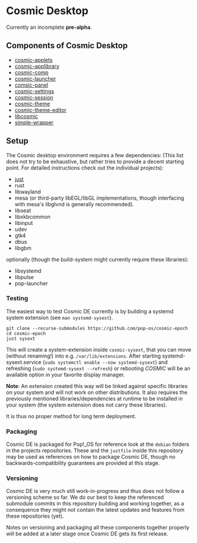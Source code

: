 # Cosmic Desktop

Currently an incomplete **pre-alpha**.

## Components of Cosmic Desktop
* [cosmic-applets](https://github.com/pop-os/cosmic-applets)
* [cosmic-applibrary](https://github.com/pop-os/cosmic-applibrary)
* [cosmic-comp](https://github.com/pop-os/cosmic-comp)
* [cosmic-launcher](https://github.com/pop-os/cosmic-launcher)
* [comsic-panel](https://github.com/pop-os/cosmic-panel)
* [cosmic-settings](https://github.com/pop-os/cosmic-settings)
* [cosmic-session](https://github.com/pop-os/cosmic-session)
* [cosmic-theme](https://github.com/pop-os/cosmic-theme)
* [cosmic-theme-editor](https://github.com/pop-os/cosmic-theme-editor)
* [libcosmic](https://github.com/pop-os/libcosmic)
* [simple-wrapper](https://github.com/pop-os/simple-wrapper)

## Setup

The Cosmic desktop environment requires a few dependencies:
(This list does not try to be exhaustive, but rather tries to provide a decent starting point. For detailed instructions check out the individual projects):

- [just](https://github.com/casey/just)
- rust
- libwayland
- mesa (or third-party libEGL/libGL implementations, though interfacing with mesa's libglvnd is generally recommended).
- libseat
- libxkbcommon
- libinput
- udev
- gtk4
- dbus
- libgbm

optionally (though the build-system might currently require these libraries):
- libsystemd
- libpulse
- pop-launcher

### Testing

The easiest way to test Cosmic DE currently is by building a systemd system extension (see `man systemd-sysext`).
```
git clone --recurse-submodules https://github.com/pop-os/cosmic-epoch
cd cosmic-epoch
just sysext
```

This will create a system-extension inside `cosmic-sysext`, that you can move (without renaming!) into e.g. `/var/lib/extensions`.
After starting systemd-sysext.service (`sudo systemctl enable --now systemd-sysext`) and refreshing (`sudo systemd-sysext --refresh`) or rebooting
*COSMIC* will be an available option in your favorite display manager.

**Note**: An extension created this way will be linked against specific libraries on your system and will not work on other distributions.
It also requires the previously mentioned libraries/dependencies at runtime to be installed in your system (the system extension does not carry these libraries).

It is thus no proper method for long term deployment.

### Packaging

Cosmic DE is packaged for Pop!_OS for reference look at the `debian` folders in the projects repositories.
These and the `justfile` inside this repository may be used as references on how to package Cosmic DE, though no backwards-compatibility guarantees are provided at this stage.

### Versioning

Cosmic DE is very much still work-in-progress and thus does not follow a versioning scheme so far.
We do our best to keep the referenced submodule commits in this repository building and working together, as a consequence they might not contain the latest updates and features from these repositories (yet).

Notes on versioning and packaging all these components together properly will be added at a later stage once Cosmic DE gets its first release.
